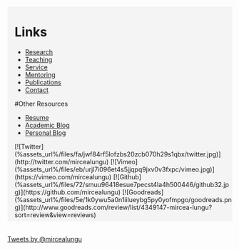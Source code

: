<div style="background-color: #f4f4f4; padding-left: 16px; padding-top: 1px; padding-bottom: 6px"> 

# Links

-  [Research]()
-  [Teaching]()
-  [Service]()
-  [Mentoring]()
-  [Publications](%base_url%/staff/mircea/pubs)
-  [Contact]()

#Other Resources

-  [Resume](%assets_url%/download/mlcv/MirceaLungu-Resume.pdf)
-  [Academic Blog](http://drlungu.tumblr.com)
-  [Personal Blog](http://mircealungu.tumblr.com/)


<div>
[![Twitter](%assets_url%/files/fa/jwf84rf5lofzbs20zcb070h29s1qbx/twitter.jpg)](http://twitter.com/mircealungu)
[![Vimeo](%assets_url%/files/eb/urjl7i096et4s5jjqpq9jxv0v3fxpc/vimeo.jpg)](https://vimeo.com/mircealungu)
[![Github](%assets_url%/files/72/smuu96418esue7pecst4la4h500446/github32.jpg)](https://github.com/mircealungu)
[![Goodreads](%assets_url%/files/5e/1k0ywu5a0n1iilueybg5py0yofmpgo/goodreads.png)](http://www.goodreads.com/review/list/4349147-mircea-lungu?sort=review&view=reviews)

</div>

</div>

<br/>

<a class="twitter-timeline"  href="https://twitter.com/mircealungu" data-widget-id="514752844222590977">Tweets by @mircealungu</a>
<script>!function(d,s,id){var js,fjs=d.getElementsByTagName(s)[0];if(!d.getElementById(id)){js=d.createElement(s);js.id=id;js.src="//platform.twitter.com/widgets.js";fjs.parentNode.insertBefore(js,fjs);}}(document,"script","twitter-wjs");</script>
